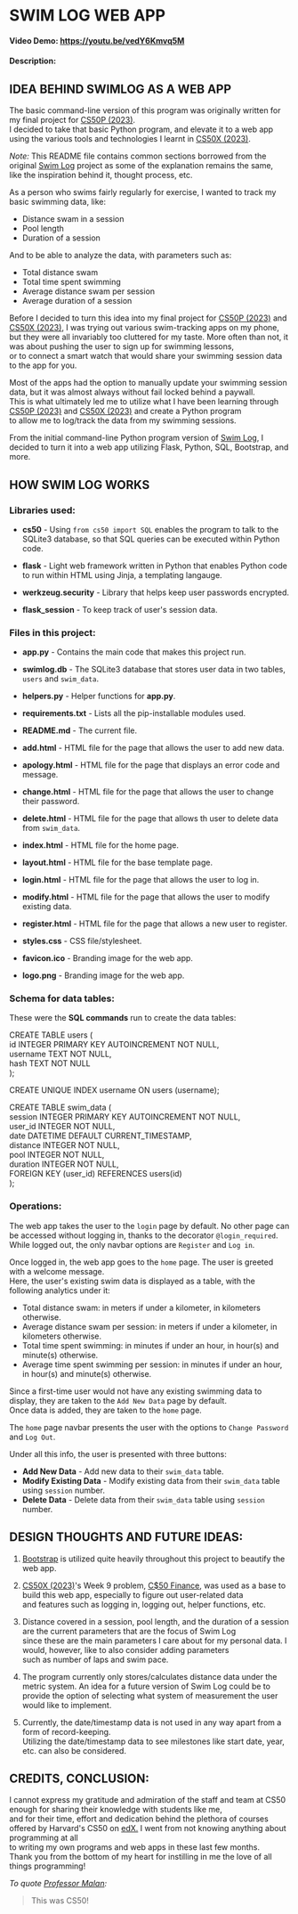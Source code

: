 # SWIM LOG WEB APP
#### Video Demo:  <https://youtu.be/vedY6Kmvq5M>
#### Description:
## IDEA BEHIND SWIMLOG AS A WEB APP
The basic command-line version of this program was originally written for my final project for [CS50P (2023)](https://cs50.harvard.edu/python/2022/).<br>I decided to take that basic Python program, and elevate it to a web app using the various tools and technologies I learnt in [CS50X (2023)](https://cs50.harvard.edu/x/2023/).

_Note:_ This README file contains common sections borrowed from the original [Swim Log](https://github.com/ItsVaibhavK/SwimLog.git) project as some of the explanation remains the same,<br>like the inspiration behind it, thought process, etc.


As a person who swims fairly regularly for exercise, I wanted to track my basic swimming data, like:
- Distance swam in a session
- Pool length
- Duration of a session

And to be able to analyze the data, with parameters such as:
- Total distance swam
- Total time spent swimming
- Average distance swam per session
- Average duration of a session

Before I decided to turn this idea into my final project for [CS50P (2023)](https://cs50.harvard.edu/python/2022/) and [CS50X (2023)](https://cs50.harvard.edu/x/2023/), I was trying out various swim-tracking apps on my phone,<br>but they were all invariably too cluttered for my taste. More often than not, it was about pushing the user to sign up for swimming lessons,<br>or to connect a smart watch that would share your swimming session data to the app for you.

Most of the apps had the option to manually update your swimming session data, but it was almost always without fail locked behind a paywall.<br>This is what ultimately led me to utilize what I have been learning through [CS50P (2023)](https://cs50.harvard.edu/python/2022/) and [CS50X (2023)](https://cs50.harvard.edu/x/2023/) and create a Python program<br>to allow me to log/track the data from my swimming sessions.

From the initial command-line Python program version of [Swim Log](https://github.com/ItsVaibhavK/SwimLog.git), I decided to turn it into a web app utilizing Flask, Python, SQL, Bootstrap, and more.

## HOW SWIM LOG WORKS
### Libraries used:
- **cs50** - Using `from cs50 import SQL` enables the program to talk to the SQLite3 database, so that SQL queries can be executed within Python code.

- **flask** - Light web framework written in Python that enables Python code to run within HTML using Jinja, a templating langauge.

- **werkzeug.security** - Library that helps keep user passwords encrypted.

- **flask_session** - To keep track of user's session data.

### Files in this project:
- **app.py** - Contains the main code that makes this project run.

- **swimlog.db** - The SQLite3 database that stores user data in two tables, `users` and `swim_data`.

- **helpers.py** - Helper functions for **app.py**.

- **requirements.txt** - Lists all the pip-installable modules used.

- **README.md** - The current file.

- **add.html** - HTML file for the page that allows the user to add new data.

- **apology.html** - HTML file for the page that displays an error code and message.

- **change.html** - HTML file for the page that allows the user to change their password.

- **delete.html** - HTML file for the page that allows th user to delete data from `swim_data`.

- **index.html** - HTML file for the home page.

- **layout.html** - HTML file for the base template page.

- **login.html** - HTML file for the page that allows the user to log in.

- **modify.html** - HTML file for the page that allows the user to modify existing data.

- **register.html** - HTML file for the page that allows a new user to register.

- **styles.css** - CSS file/stylesheet.

- **favicon.ico** - Branding image for the web app.

- **logo.png** - Branding image for the web app.

### Schema for data tables:
These were the **SQL commands** run to create the data tables:

CREATE TABLE users (<br>id INTEGER PRIMARY KEY AUTOINCREMENT NOT NULL,<br>username TEXT NOT NULL,<br>hash TEXT NOT NULL<br>);

CREATE UNIQUE INDEX username ON users (username);

CREATE TABLE swim_data (<br>session INTEGER PRIMARY KEY AUTOINCREMENT NOT NULL,<br>user_id INTEGER NOT NULL,<br>date DATETIME DEFAULT CURRENT_TIMESTAMP,<br>distance INTEGER NOT NULL,<br>pool INTEGER NOT NULL,<br>duration INTEGER NOT NULL,<br>FOREIGN KEY (user_id) REFERENCES users(id)<br>);

### Operations:

The web app takes the user to the `login` page by default. No other page can be accessed without logging in, thanks to the decorator `@login_required`.<br>While logged out, the only navbar options are `Register` and `Log in`.

Once logged in, the web app goes to the `home` page. The user is greeted with a welcome message.<br>Here, the user's existing swim data is displayed as a table, with the following analytics under it:
- Total distance swam: in meters if under a kilometer, in kilometers otherwise.
- Average distance swam per session: in meters if under a kilometer, in kilometers otherwise.
- Total time spent swimming: in minutes if under an hour, in hour(s) and minute(s) otherwise.
- Average time spent swimming per session: in minutes if under an hour, in hour(s) and minute(s) otherwise.

Since a first-time user would not have any existing swimming data to display, they are taken to the `Add New Data` page by default.<br>Once data is added, they are taken to the `home` page.

The `home` page navbar presents the user with the options to `Change Password` and `Log Out`.

Under all this info, the user is presented with three buttons:
- **Add New Data** - Add new data to their `swim_data` table.
- **Modify Existing Data** - Modify existing data from their `swim_data` table using `session` number.
- **Delete Data** - Delete data from their `swim_data` table using `session` number.




## DESIGN THOUGHTS AND FUTURE IDEAS:
1. [Bootstrap](https://getbootstrap.com/) is utilized quite heavily throughout this project to beautify the web app.

2. [CS50X (2023)](https://cs50.harvard.edu/x/2023/)'s Week 9 problem, [C$50 Finance](https://cs50.harvard.edu/x/2023/psets/9/finance/), was used as a base to build this web app, especially to figure out user-related data<br>and features such as logging in, logging out, helper functions, etc.

3. Distance covered in a session, pool length, and the duration of a session are the current parameters that are the focus of Swim Log<br>since these are the main parameters I care about for my personal data. I would, however, like to also consider adding parameters<br>such as number of laps and swim pace.

4. The program currently only stores/calculates distance data under the metric system. An idea for a future version of Swim Log could be to<br>provide the option of selecting what system of measurement the user would like to implement.

5. Currently, the date/timestamp data is not used in any way apart from a form of record-keeping.<br>Utilizing the date/timestamp data to see milestones like start date, year, etc. can also be considered.

## CREDITS, CONCLUSION:
I cannot express my gratitude and admiration of the staff and team at CS50 enough for sharing their knowledge with students like me,<br>and for their time, effort and dedication behind the plethora of courses offered by Harvard's CS50 on [edX.](https://www.edx.org/) I went from not knowing anything about programming at all<br>to writing my own programs and web apps in these last few months.<br>Thank you from the bottom of my heart for instilling in me the love of all things programming!

_To quote [Professor Malan](https://cs.harvard.edu/malan/):_
> This was CS50!

